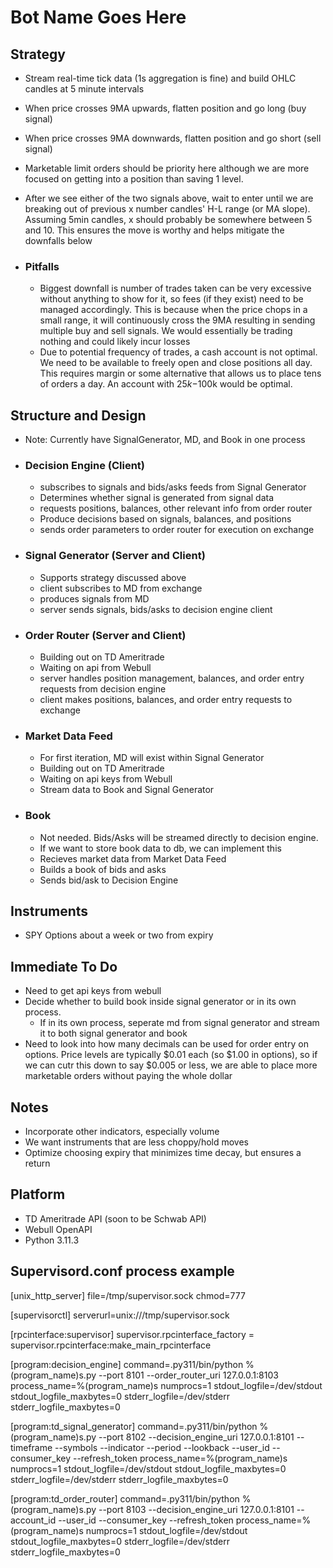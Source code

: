 # Bot Name Goes Here

## Strategy

* Stream real-time tick data (1s aggregation is fine) and build OHLC candles at 5 minute intervals
* When price crosses 9MA upwards, flatten position and go long (buy signal)
* When price crosses 9MA downwards, flatten position and go short (sell signal)
* Marketable limit orders should be priority here although we are more focused on getting into a position than saving 1 level.
* After we see either of the two signals above, wait to enter until we are breaking out of previous x number candles' H-L range (or MA slope). Assuming 5min candles, x should probably be somewhere between 5 and 10. This ensures the move is worthy and helps mitigate the downfalls below

* ### Pitfalls

  * Biggest downfall is number of trades taken can be very excessive without anything to show for it, so fees (if they exist) need to be managed accordingly. This is because when the price chops in a small range, it will continuously cross the 9MA resulting in sending multiple buy and sell signals. We would essentially be trading nothing and could likely incur losses
  * Due to potential frequency of trades, a cash account is not optimal. We need to be available to freely open and close positions all day. This requires margin or some alternative that allows us to place tens of orders a day. An account with $25k-$100k would be optimal.

## Structure and Design

* Note: Currently have SignalGenerator, MD, and Book in one process

* ### Decision Engine (Client)

  * subscribes to signals and bids/asks feeds from Signal Generator
  * Determines whether signal is generated from signal data
  * requests positions, balances, other relevant info from order router
  * Produce decisions based on signals, balances, and positions
  * sends order parameters to order router for execution on exchange

* ### Signal Generator (Server and Client)

  * Supports strategy discussed above
  * client subscribes to MD from exchange
  * produces signals from MD
  * server sends signals, bids/asks to decision engine client
 
* ### Order Router (Server and Client)

  * Building out on TD Ameritrade
  * Waiting on api from Webull
  * server handles position management, balances, and order entry requests from decision engine
  * client makes positions, balances, and order entry requests to exchange

* ### Market Data Feed

  * For first iteration, MD will exist within Signal Generator
  * Building out on TD Ameritrade
  * Waiting on api keys from Webull
  * Stream data to Book and Signal Generator

* ### Book

  * Not needed. Bids/Asks will be streamed directly to decision engine.
  * If we want to store book data to db, we can implement this
  * Recieves market data from Market Data Feed
  * Builds a book of bids and asks
  * Sends bid/ask to Decision Engine

## Instruments

* SPY Options about a week or two from expiry

## Immediate To Do

* Need to get api keys from webull
* Decide whether to build book inside signal generator or in its own process.
  * If in its own process, seperate md from signal generator and stream it to both signal generator and book
* Need to look into how many decimals can be used for order entry on options. Price levels are typically $0.01 each (so $1.00 in options), so if we can cutr this down to say $0.005 or less, we are able to place more marketable orders without paying the whole dollar

## Notes

* Incorporate other indicators, especially volume
* We want instruments that are less choppy/hold moves
* Optimize choosing expiry that minimizes time decay, but ensures a return

## Platform
* TD Ameritrade API (soon to be Schwab API)
* Webull OpenAPI
* Python 3.11.3

## Supervisord.conf process example

[unix_http_server]
file=/tmp/supervisor.sock
chmod=777

[supervisorctl]
serverurl=unix:///tmp/supervisor.sock

[rpcinterface:supervisor]
supervisor.rpcinterface_factory = supervisor.rpcinterface:make_main_rpcinterface

[program:decision_engine]
command=.py311/bin/python %(program_name)s.py --port 8101 --order_router_uri 127.0.0.1:8103
process_name=%(program_name)s
numprocs=1
stdout_logfile=/dev/stdout
stdout_logfile_maxbytes=0
stderr_logfile=/dev/stderr
stderr_logfile_maxbytes=0

[program:td_signal_generator]
command=.py311/bin/python %(program_name)s.py --port 8102 --decision_engine_uri 127.0.0.1:8101 --timeframe --symbols --indicator --period --lookback --user_id --consumer_key --refresh_token
process_name=%(program_name)s
numprocs=1
stdout_logfile=/dev/stdout
stdout_logfile_maxbytes=0
stderr_logfile=/dev/stderr
stderr_logfile_maxbytes=0

[program:td_order_router]
command=.py311/bin/python %(program_name)s.py --port 8103 --decision_engine_uri 127.0.0.1:8101 --account_id --user_id --consumer_key --refresh_token
process_name=%(program_name)s
numprocs=1
stdout_logfile=/dev/stdout
stdout_logfile_maxbytes=0
stderr_logfile=/dev/stderr
stderr_logfile_maxbytes=0
